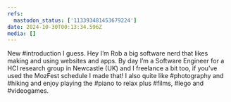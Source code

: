 ```yaml
---
refs:
  mastodon_status: ['113393481453679224']
date: 2024-10-30T00:13:34.596Z
media: []
---
```


New #introduction I guess. Hey I’m Rob a big software nerd that likes making and using websites and apps. By day I’m a Software Engineer for a HCI research group in Newcastle (UK) and I freelance a bit too, if you’ve used the MozFest schedule I made that! I also quite like #photography and #hiking and enjoy playing the #piano to relax plus #films, #lego and #videogames.
